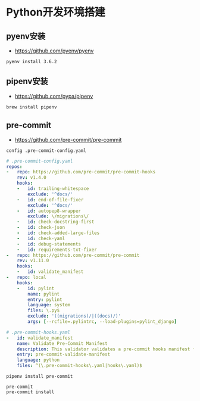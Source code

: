 # Python开发环境搭建

## pyenv安装

- https://github.com/pyenv/pyenv

```shell
pyenv install 3.6.2
```

## pipenv安装

- https://github.com/pypa/pipenv

```shell
brew install pipenv
```


## pre-commit

- https://github.com/pre-commit/pre-commit

`config .pre-commit-config.yaml`

```yaml
# .pre-commit-config.yaml
repos:
-   repo: https://github.com/pre-commit/pre-commit-hooks
    rev: v1.4.0
    hooks:
    -   id: trailing-whitespace
        exclude: '^docs/'
    -   id: end-of-file-fixer
        exclude: '^docs/'
    -   id: autopep8-wrapper
        exclude: \/migrations\/
    -   id: check-docstring-first
    -   id: check-json
    -   id: check-added-large-files
    -   id: check-yaml
    -   id: debug-statements
    -   id: requirements-txt-fixer
-   repo: https://github.com/pre-commit/pre-commit
    rev: v1.11.0
    hooks:
    -   id: validate_manifest
-   repo: local
    hooks:
    -   id: pylint
        name: pylint
        entry: pylint
        language: system
        files: \.py$
        exclude: '((migrations)/|((docs)/)'
        args: [--rcfile=.pylintrc, --load-plugins=pylint_django]
```

```yaml
# .pre-commit-hooks.yaml
-   id: validate_manifest
    name: Validate Pre-Commit Manifest
    description: This validator validates a pre-commit hooks manifest file
    entry: pre-commit-validate-manifest
    language: python
    files: ^(\.pre-commit-hooks\.yaml|hooks\.yaml)$
```

```shell
pipenv install pre-commit

pre-commit
pre-commit install
```
